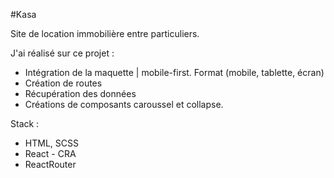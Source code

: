#Kasa 

Site de location immobilière entre particuliers. 

J'ai réalisé sur ce projet : 

- Intégration de la maquette | mobile-first. Format (mobile, tablette, écran)
- Création de routes
- Récupération des données 
- Créations de composants caroussel et collapse. 


Stack :

- HTML, SCSS 
- React - CRA
- ReactRouter
